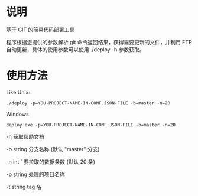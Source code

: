 # 说明
基于 GIT 的简易代码部署工具

程序根据您提供的参数解析 git 命令返回结果，获得需要更新的文件，并利用 FTP 自动更新，具体的使用参数可以使用 ./deploy -h 参数获取。

# 使用方法
Like Unix:
```
./deploy -p=YOU-PROJECT-NAME-IN-CONF.JSON-FILE -b=master -n=20
```

Windows
```
deploy.exe -p=YOU-PROJECT-NAME-IN-CONF.JSON-FILE -b=master -n=20
```

  -h
        获取帮助文档
        
  -b string
        分支名称 (默认 "master" 分支)
        
  -n int
    `   要拉取的数据条数 (默认 20 条)
    
  -p string
        处理的项目名称
        
  -t string
        tag 名
